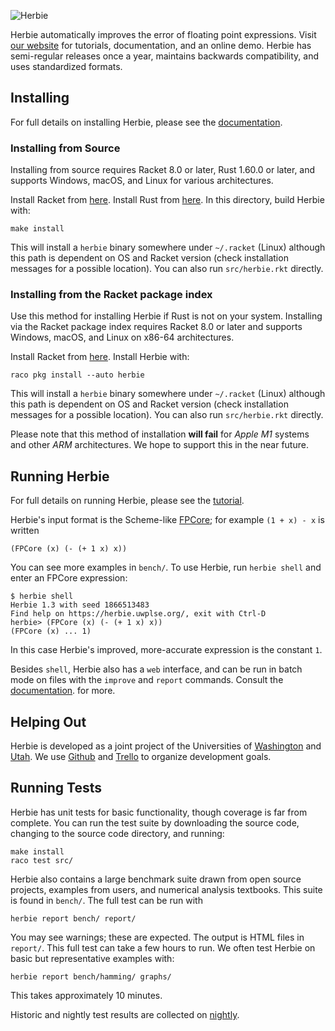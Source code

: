 ![Herbie](logo.png)


Herbie automatically improves the error of floating point expressions.
Visit [our website](https://herbie.uwplse.org) for tutorials,
documentation, and an online demo. Herbie has semi-regular releases
once a year, maintains backwards compatibility, and uses standardized
formats.

## Installing

For full details on installing Herbie, please see the
[documentation](https://herbie.uwplse.org/doc/latest/installing.html).

### Installing from Source

Installing from source requires Racket 8.0 or later,
  Rust 1.60.0 or later, and supports Windows, macOS, and Linux
  for various architectures.

Install Racket from [here](https://download.racket-lang.org/).
Install Rust from [here](https://www.rust-lang.org/tools/install).
In this directory, build Herbie with:

    make install

This will install a `herbie` binary somewhere under `~/.racket` (Linux)
  although this path is dependent on OS and Racket version
  (check installation messages for a possible location).
You can also run `src/herbie.rkt` directly.

### Installing from the Racket package index

Use this method for installing Herbie if Rust is not on your system.
Installing via the Racket package index requires Racket 8.0 or later
  and supports Windows, macOS, and Linux on x86-64 architectures.

Install Racket from [here](https://download.racket-lang.org/).
Install Herbie with:

    raco pkg install --auto herbie

This will install a `herbie` binary somewhere under `~/.racket` (Linux)
  although this path is dependent on OS and Racket version
  (check installation messages for a possible location).
You can also run `src/herbie.rkt` directly.

Please note that this method of installation **will fail**
  for *Apple M1* systems and other *ARM* architectures.
We hope to support this in the near future.

## Running Herbie

For full details on running Herbie, please see the
[tutorial](https://herbie.uwplse.org/doc/latest/using-web.html).

Herbie's input format is the Scheme-like
[FPCore](https://fpbench.org/spec/fpcore-1.2.html);
for example `(1 + x) - x` is written 

    (FPCore (x) (- (+ 1 x) x))

You can see more examples in `bench/`. To use Herbie, run `herbie
shell` and enter an FPCore expression:

    $ herbie shell
    Herbie 1.3 with seed 1866513483
    Find help on https://herbie.uwplse.org/, exit with Ctrl-D
    herbie> (FPCore (x) (- (+ 1 x) x))
    (FPCore (x) ... 1)

In this case Herbie's improved, more-accurate expression is the
constant `1`.

Besides `shell`, Herbie also has a `web` interface, and can be run in
batch mode on files with the `improve` and `report` commands. Consult
the [documentation](https://herbie.uwplse.org/doc/latest/options.html).
for more.

## Helping Out

Herbie is developed as a joint project of the Universities of
[Washington](https://uwplse.org) and [Utah](https://cpu.cs.utah.edu).
We use [Github](https://github.com/herbie-fp/herbie) and
[Trello](https://trello.com/b/lh7b33Dr/herbie) to organize development
goals.

## Running Tests

Herbie has unit tests for basic functionality, though coverage is far
from complete. You can run the test suite by downloading the source
code, changing to the source code directory, and running:

    make install
    raco test src/

Herbie also contains a large benchmark suite drawn from open source
projects, examples from users, and numerical analysis textbooks. This
suite is found in `bench/`. The full test can be run with

    herbie report bench/ report/
    
You may see warnings; these are expected. The output is HTML files in
`report/`. This full test can take a few hours to run. We often test
Herbie on basic but representative examples with:

    herbie report bench/hamming/ graphs/

This takes approximately 10 minutes.

Historic and nightly test results are collected on
[nightly](https://nightly.cs.washington.edu/reports/herbie/).

